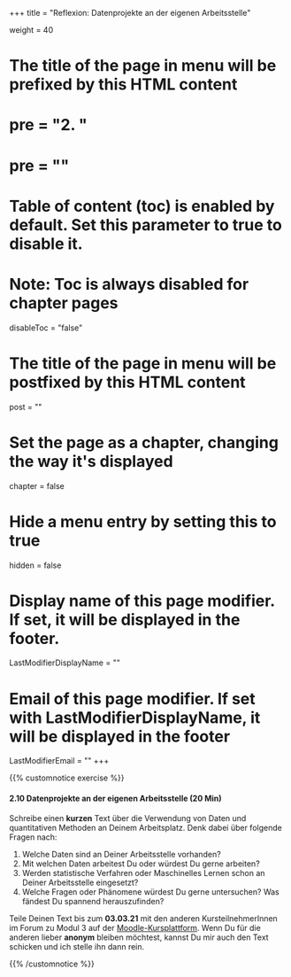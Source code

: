+++
title = "Reflexion: Datenprojekte an der eigenen Arbeitsstelle"

weight = 40
# The title of the page in menu will be prefixed by this HTML content
# pre = "<b>2. </b>"
# pre = "<i class='fab fa-github'></i>"
# Table of content (toc) is enabled by default. Set this parameter to true to disable it.
# Note: Toc is always disabled for chapter pages
disableToc = "false"

# The title of the page in menu will be postfixed by this HTML content
post = ""
# Set the page as a chapter, changing the way it's displayed
chapter = false
# Hide a menu entry by setting this to true
hidden = false
# Display name of this page modifier. If set, it will be displayed in the footer.
LastModifierDisplayName = ""
# Email of this page modifier. If set with LastModifierDisplayName, it will be displayed in the footer
LastModifierEmail = ""
+++

{{% customnotice exercise %}}

#### 2.10 Datenprojekte an der eigenen Arbeitsstelle (20 Min)

Schreibe einen **kurzen** Text über die Verwendung von Daten und quantitativen Methoden an Deinem Arbeitsplatz. Denk dabei über folgende Fragen nach:

1. Welche Daten sind an Deiner Arbeitsstelle vorhanden?
2. Mit welchen Daten arbeitest Du oder würdest Du gerne arbeiten?
3. Werden statistische Verfahren oder Maschinelles Lernen schon an Deiner Arbeitsstelle eingesetzt?
4. Welche Fragen oder Phänomene würdest Du gerne untersuchen? Was fändest Du spannend herauszufinden?

Teile Deinen Text bis zum **03.03.21** mit den anderen KursteilnehmerInnen im Forum zu Modul 3 auf der [Moodle-Kursplattform](https://zbiw.th-koeln.de/moodle/mod/forum/view.php?id=6539). Wenn Du für die anderen lieber **anonym** bleiben möchtest, kannst Du mir auch den Text schicken und ich stelle ihn dann rein.

{{% /customnotice %}}
